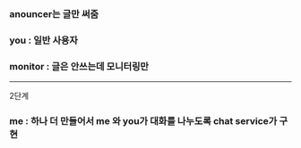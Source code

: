 ### anouncer는 글만 써줌
### you : 일반 사용자
### monitor : 글은 안쓰는데 모니터링만

--- 
2단계
### me : 하나 더 만들어서 me 와 you가 대화를 나누도록 chat service가 구현
